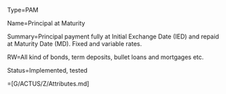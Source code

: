 Type=PAM

Name=Principal at Maturity

Summary=Principal payment fully at Initial Exchange Date (IED) and repaid at Maturity Date (MD). Fixed and variable rates.

RW=All kind of bonds, term deposits, bullet loans and mortgages etc.

Status=Implemented, tested

=[G/ACTUS/Z/Attributes.md]

